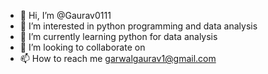 - 👋 Hi, I’m @Gaurav0111
- 👀 I’m interested in python programming and data analysis
- 🌱 I’m currently learning python for data analysis
- 💞️ I’m looking to collaborate on 
- 📫 How to reach me garwalgaurav1@gmail.com

<!---
Gaurav0111/Gaurav0111 is a ✨ special ✨ repository because its `README.md` (this file) appears on your GitHub profile.
You can click the Preview link to take a look at your changes.
--->
